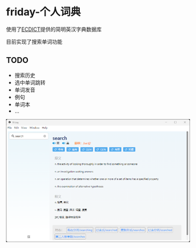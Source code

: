 # friday-个人词典

使用了[ECDICT](https://github.com/skywind3000/ECDICT)提供的简明英汉字典数据库

目前实现了搜索单词功能

## TODO

* 搜索历史
* 选中单词跳转
* 单词发音
* 例句
* 单词本
* ...

![应用截图](/resource/Snipaste_2023-04-18_16-22-00.png "应用截图")

